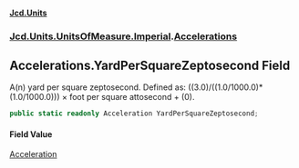 #### [Jcd.Units](index.md 'index')
### [Jcd.Units.UnitsOfMeasure.Imperial](Jcd.Units.UnitsOfMeasure.Imperial.md 'Jcd.Units.UnitsOfMeasure.Imperial').[Accelerations](Accelerations.md 'Jcd.Units.UnitsOfMeasure.Imperial.Accelerations')

## Accelerations.YardPerSquareZeptosecond Field

A(n) yard per square zeptosecond. Defined as: ((3.0)/((1.0/1000.0)*(1.0/1000.0))) × foot per square attosecond + (0).

```csharp
public static readonly Acceleration YardPerSquareZeptosecond;
```

#### Field Value
[Acceleration](Acceleration.md 'Jcd.Units.UnitTypes.Acceleration')